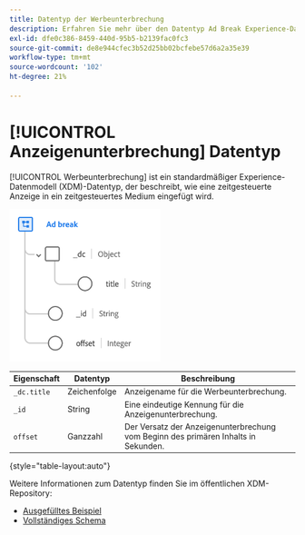 ```yaml
---
title: Datentyp der Werbeunterbrechung
description: Erfahren Sie mehr über den Datentyp Ad Break Experience-Datenmodell (XDM).
exl-id: dfe0c386-8459-440d-95b5-b2139fac0fc3
source-git-commit: de8e944cfec3b52d25bb02bcfebe57d6a2a35e39
workflow-type: tm+mt
source-wordcount: '102'
ht-degree: 21%

---
```


# [!UICONTROL Anzeigenunterbrechung] Datentyp

[!UICONTROL Werbeunterbrechung] ist ein standardmäßiger Experience-Datenmodell (XDM)-Datentyp, der beschreibt, wie eine zeitgesteuerte Anzeige in ein zeitgesteuertes Medium eingefügt wird.

![Datentypstruktur](../images/data-types/ad-break.png)

| Eigenschaft | Datentyp | Beschreibung |
| --- | --- | --- |
| `_dc.title` | Zeichenfolge | Anzeigename für die Werbeunterbrechung. |
| `_id` | String | Eine eindeutige Kennung für die Anzeigenunterbrechung. |
| `offset` | Ganzzahl | Der Versatz der Anzeigenunterbrechung vom Beginn des primären Inhalts in Sekunden. |

{style="table-layout:auto"}

Weitere Informationen zum Datentyp finden Sie im öffentlichen XDM-Repository:

* [Ausgefülltes Beispiel](https://github.com/adobe/xdm/blob/master/components/datatypes/marketing/advertising-break.example.1.json)
* [Vollständiges Schema](https://github.com/adobe/xdm/blob/master/components/datatypes/marketing/advertising-break.schema.json)
